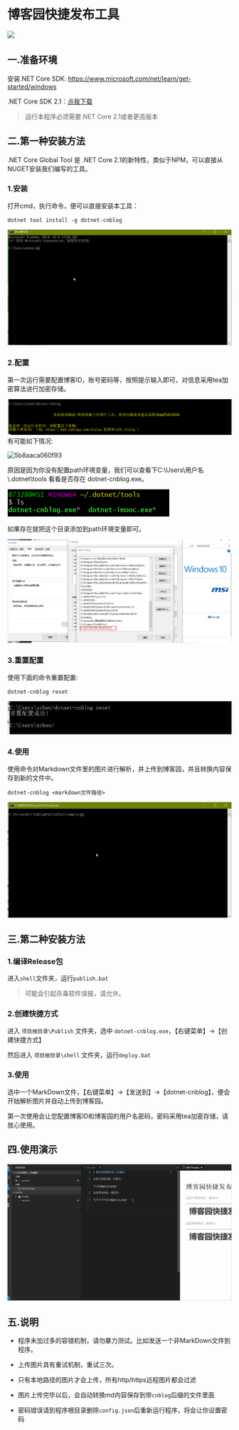 ﻿# 博客园快捷发布工具 

[![](https://img.shields.io/nuget/v/dotnet-cnblog.svg?style=flat-square&label=nuget)](https://www.nuget.org/packages/dotnet-cnblog)

## 一.准备环境

安装.NET Core SDK: https://www.microsoft.com/net/learn/get-started/windows

.NET Core SDK 2.1：[点我下载](https://download.microsoft.com/download/8/8/5/88544F33-836A-49A5-8B67-451C24709A8F/dotnet-sdk-2.1.300-win-gs-x64.exe)

>运行本程序必须需要.NET Core 2.1或者更高版本

## 二.第一种安装方法

.NET Core Global Tool 是 .NET Core 2.1的新特性，类似于NPM，可以直接从NUGET安装我们编写的工具。

### 1.安装

打开cmd，执行命令，便可以直接安装本工具：

````shell
dotnet tool install -g dotnet-cnblog
````

![](assets/install.gif)

### 2.配置

第一次运行需要配置博客ID，账号密码等，按照提示输入即可，对信息采用tea加密算法进行加密存储。

![](assets/first-config.png)
有可能如下情况:

![5b8aaca060f93](https://i.loli.net/2018/09/01/5b8aaca060f93.png)

原因是因为你没有配置path环境变量，我们可以查看下C:\Users\用户名\\.dotnet\tools 看看是否存在 dotnet-cnblog.exe。

![5b8aad768599c](assets/5b8aad768599c.png)

如果存在就把这个目录添加到path环境变量即可。

![5b8aae1eba289](assets/5b8aae1eba289.png)

### 3.重置配置

使用下面的命令重置配置:
````shell
dotnet-cnblog reset
````

![](assets/reset.png)

### 4.使用

使用命令对Markdown文件里的图片进行解析，并上传到博客园，并且转换内容保存到新的文件中。

````shell
dotnet-cnblog <markdown文件路径>
````
![](assets/test.gif)

## 三.第二种安装方法

### 1.编译Release包

进入`shell`文件夹，运行`publish.bat`

>可能会引起杀毒软件误报，请允许。

### 2.创建快捷方式

进入 `项目根目录\Publish` 文件夹，选中 `dotnet-cnblog.exe`，【右键菜单】->【创建快捷方式】

然后进入 `项目根目录\shell` 文件夹，运行`deploy.bat`

### 3.使用

选中一个MarkDown文件，【右键菜单】->【发送到】->【dotnet-cnblog】，便会开始解析图片并自动上传到博客园。

第一次使用会让您配置博客ID和博客园的用户名密码，密码采用tea加密存储，请放心使用。

## 四.使用演示

![](assets/ys.gif)

## 五.说明

- 程序未加过多的容错机制，请勿暴力测试。比如发送一个非MarkDown文件到程序。

- 上传图片具有重试机制，重试三次。

- 只有本地路径的图片才会上传，所有http/https远程图片都会过滤

- 图片上传完毕以后，会自动转换md内容保存到带`cnblog`后缀的文件里面

- 密码错误请到程序根目录删除`config.json`后重新运行程序，将会让你设置密码



